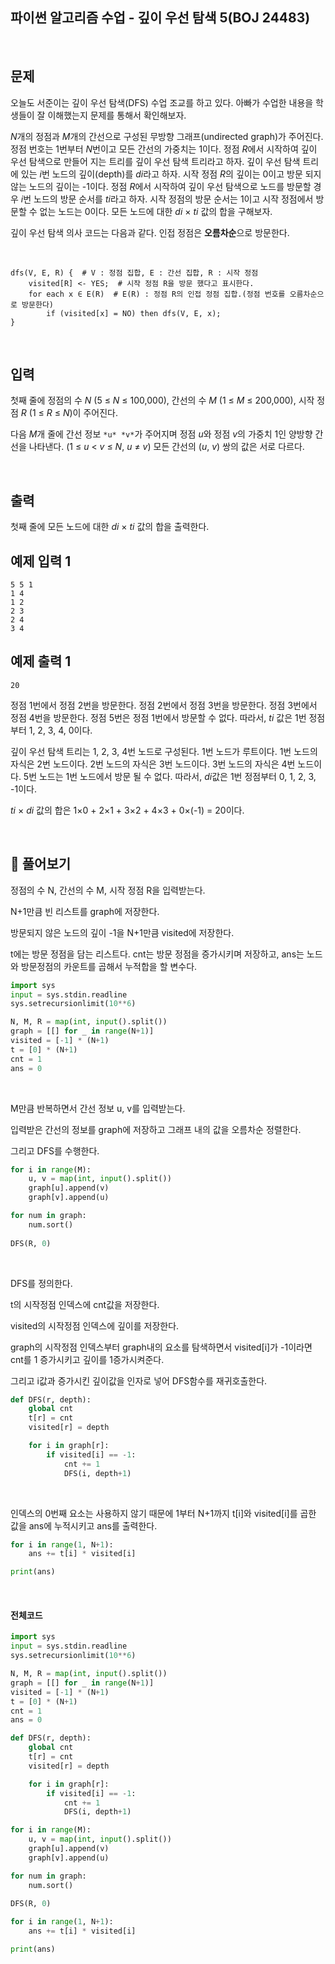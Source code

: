 

## 파이썬 알고리즘 수업 - 깊이 우선 탐색 5(BOJ 24483)

<br>

## 문제

오늘도 서준이는 깊이 우선 탐색(DFS) 수업 조교를 하고 있다. 아빠가 수업한 내용을 학생들이 잘 이해했는지 문제를 통해서 확인해보자.

*N*개의 정점과 *M*개의 간선으로 구성된 무방향 그래프(undirected graph)가 주어진다. 정점 번호는 1번부터 *N*번이고 모든 간선의 가중치는 1이다. 정점 *R*에서 시작하여 깊이 우선 탐색으로 만들어 지는 트리를 깊이 우선 탐색 트리라고 하자. 깊이 우선 탐색 트리에 있는 *i*번 노드의 깊이(depth)를 *di*라고 하자. 시작 정점 *R*의 깊이는 0이고 방문 되지 않는 노드의 깊이는 -1이다. 정점 *R*에서 시작하여 깊이 우선 탐색으로 노드를 방문할 경우 *i*번 노드의 방문 순서를 *ti*라고 하자. 시작 정점의 방문 순서는 1이고 시작 정점에서 방문할 수 없는 노드는 0이다. 모든 노드에 대한 *di* × *ti* 값의 합을 구해보자.

깊이 우선 탐색 의사 코드는 다음과 같다. 인접 정점은 **오름차순**으로 방문한다.

<br>

```
dfs(V, E, R) {  # V : 정점 집합, E : 간선 집합, R : 시작 정점
    visited[R] <- YES;  # 시작 정점 R을 방문 했다고 표시한다.
    for each x ∈ E(R)  # E(R) : 정점 R의 인접 정점 집합.(정점 번호를 오름차순으로 방문한다)
        if (visited[x] = NO) then dfs(V, E, x);
}
```

<br>

## 입력

첫째 줄에 정점의 수 *N* (5 ≤ *N* ≤ 100,000), 간선의 수 *M* (1 ≤ *M* ≤ 200,000), 시작 정점 *R* (1 ≤ *R* ≤ *N*)이 주어진다.

다음 *M*개 줄에 간선 정보 `*u* *v*`가 주어지며 정점 *u*와 정점 *v*의 가중치 1인 양방향 간선을 나타낸다. (1 ≤ *u* < *v* ≤ *N*, *u* ≠ *v*) 모든 간선의 (*u*, *v*) 쌍의 값은 서로 다르다.

<br>

## 출력

첫째 줄에 모든 노드에 대한 *di* × *ti* 값의 합을 출력한다.

## 예제 입력 1 

```
5 5 1
1 4
1 2
2 3
2 4
3 4
```

## 예제 출력 1

```
20
```

정점 1번에서 정점 2번을 방문한다. 정점 2번에서 정점 3번을 방문한다. 정점 3번에서 정점 4번을 방문한다. 정점 5번은 정점 1번에서 방문할 수 없다. 따라서, *ti* 값은 1번 정점부터 1, 2, 3, 4, 0이다.

깊이 우선 탐색 트리는 1, 2, 3, 4번 노드로 구성된다. 1번 노드가 루트이다. 1번 노드의 자식은 2번 노드이다. 2번 노드의 자식은 3번 노드이다. 3번 노드의 자식은 4번 노드이다. 5번 노드는 1번 노드에서 방문 될 수 없다. 따라서, *di*값은 1번 정점부터 0, 1, 2, 3, -1이다.

*ti* × *di* 값의 합은 1×0 + 2×1 + 3×2 + 4×3 + 0×(-1) = 20이다.

<br>

## 📝 풀어보기 

정점의 수 N, 간선의 수 M, 시작 정점 R을 입력받는다.

N+1만큼 빈 리스트를 graph에 저장한다. 

방문되지 않은 노드의 깊이 -1을 N+1만큼 visited에 저장한다.

t에는 방문 정점을 담는 리스트다. cnt는 방문 정점을 증가시키며 저장하고, ans는 노드와 방문정점의 카운트를 곱해서 누적합을 할 변수다.

``` python
import sys
input = sys.stdin.readline
sys.setrecursionlimit(10**6)

N, M, R = map(int, input().split())
graph = [[] for _ in range(N+1)]
visited = [-1] * (N+1)
t = [0] * (N+1) 
cnt = 1
ans = 0
```

<br>

M만큼 반복하면서 간선 정보 u, v를 입력받는다.

입력받은 간선의 정보를 graph에 저장하고 그래프 내의 값을 오름차순 정렬한다.

그리고 DFS를 수행한다. 

``` python
for i in range(M):
    u, v = map(int, input().split())
    graph[u].append(v)
    graph[v].append(u)

for num in graph:
    num.sort()
    
DFS(R, 0)
```

 <br>

DFS를 정의한다.

t의 시작정점 인덱스에 cnt값을 저장한다.

visited의 시작정점 인덱스에 깊이를 저장한다.

graph의 시작정점 인덱스부터 graph내의 요소를 탐색하면서 visited[i]가 -1이라면 cnt를 1 증가시키고 깊이를 1증가시켜준다.

그리고 i값과 증가시킨 깊이값을 인자로 넣어 DFS함수를 재귀호출한다.

``` python
def DFS(r, depth):
    global cnt
    t[r] = cnt
    visited[r] = depth

    for i in graph[r]:
        if visited[i] == -1:
            cnt += 1
            DFS(i, depth+1)
```

<br>

인덱스의 0번째 요소는 사용하지 않기 때문에 1부터 N+1까지 t[i]와 visited[i]를 곱한 값을 ans에 누적시키고 ans를 출력한다.

``` python
for i in range(1, N+1): 
    ans += t[i] * visited[i]

print(ans)
```

<br>

#### 전체코드

```python
import sys
input = sys.stdin.readline
sys.setrecursionlimit(10**6)

N, M, R = map(int, input().split())
graph = [[] for _ in range(N+1)]
visited = [-1] * (N+1)
t = [0] * (N+1) 
cnt = 1
ans = 0

def DFS(r, depth):
    global cnt
    t[r] = cnt
    visited[r] = depth

    for i in graph[r]:
        if visited[i] == -1:
            cnt += 1
            DFS(i, depth+1)

for i in range(M):
    u, v = map(int, input().split())
    graph[u].append(v)
    graph[v].append(u)

for num in graph:
    num.sort()
    
DFS(R, 0)

for i in range(1, N+1): 
    ans += t[i] * visited[i]

print(ans)
```


